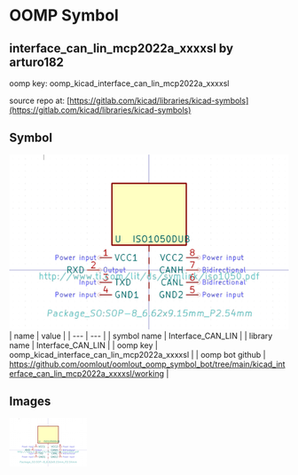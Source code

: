 # OOMP Symbol  
## interface_can_lin_mcp2022a_xxxxsl  by arturo182  
  
oomp key: oomp_kicad_interface_can_lin_mcp2022a_xxxxsl  
  
source repo at: [https://gitlab.com/kicad/libraries/kicad-symbols](https://gitlab.com/kicad/libraries/kicad-symbols)  
## Symbol  
  
[![working.png](working_600.png)](working.png)  
| name | value | 
| --- | --- | 
| symbol name | Interface_CAN_LIN | 
| library name | Interface_CAN_LIN | 
| oomp key | oomp_kicad_interface_can_lin_mcp2022a_xxxxsl | 
| oomp bot github | https://github.com/oomlout/oomlout_oomp_symbol_bot/tree/main/kicad_interface_can_lin_mcp2022a_xxxxsl/working | 
## Images  
  
[![working.png](working_140.png)](working.png)  

